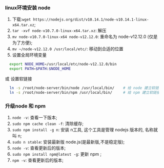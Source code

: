 ### linux环境安装 node
1. 下载:`wget https://nodejs.org/dist/v10.14.1/node-v10.14.1-linux-x64.tar.xz`;
2. `tar -xvf node-v10.7.0-linux-x64.tar.xz`: 解压
3. `mv node-v10.7.0-linux-x64 node-v12.12.0`: 重命名为 node-v12.12.0 (仅是为了方便);
4. `mv ~/node-v12.12.0 /usr/local/etc/`: 移动到合适的位置
5. 设置全局环境变量
  ```sh
    export NODE_HOME=/usr/local/etc/node-v12.12.0/bin
    export PATH=$PATH:$NODE_HOME
  ```
  或 设置软链接
  ```sh
    ln -s /root/node-server/bin/node /usr/local/bin/    # 给 node 建立软链接;
    ln -s /root/node-server/bin/npm /usr/local/bin/     # 给 npm 建立软链接;
  ```



### 升级node 和 npm
1. `node -v`: 查看一下版本;
2. `sudo npm cache clean -f`: 清除缓存;
3. `sudo npm install -g n`: 安装 n工具, 这个工具是管理 nodejs 版本的, 名称就叫 n;
4. `sudo n stable`: 安装最新版 node.js(是最新版,不是稳定版);
5. `node -v`: 查看更新后的版本;
6. `sudo npm install npm@latest -g`: 更新 npm ;
7. `npm -v`: 查看更新后的版本;